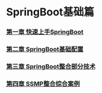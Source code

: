 # SpringBoot基础篇

### [第一章 快速上手SpringBoot](第一章%20快速上手SpringBoot/第一章%20快速上手SpringBoot.md)

### [第二章 SpringBoot基础配置](第二章%20SpringBoot基础配置/第二章%20SpringBoot基础配置.md)

### [第三章 SpringBoot整合部分技术](第三章%20SpringBoot整合部分技术/第三章%20SpringBoot整合部分技术.md)

### [第四章 SSMP整合综合案例](第四章%20SSMP整合综合案例/第四章%20SSMP整合综合案例.md)